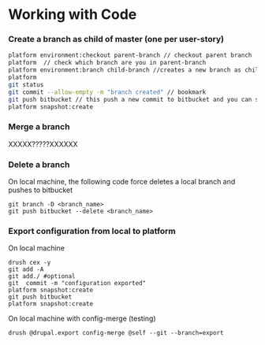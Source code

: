 # Working with Code

### Create a branch as child of master \(one per user-story\)

```bash
platform environment:checkout parent-branch // checkout parent branch
platform  // check which branch are you in parent-branch
platform environment:branch child-branch //creates a new branch as child of parent (1 min process)
platform
git status
git commit --allow-empty -m "branch created" // bookmark
git push bitbucket // this push a new commit to bitbucket and you can see changes on bitbucket and platform are linked
platform snapshot:create
```

### Merge a branch

 XXXXX?????XXXXXX

### Delete a branch

On local machine, the following code force deletes a local branch and pushes to bitbucket

```
git branch -D <branch_name>
git push bitbucket --delete <branch_name>
```

### Export configuration from local to platform

On local machine

```
drush cex -y
git add -A
git add./ #optional
git  commit -m "configuration exported"
platform snapshot:create
git push bitbucket
platform snapshot:create
```

On local machine with config-merge \(testing\)

```
drush @drupal.export config-merge @self --git --branch=export
```



